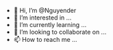 - 👋 Hi, I’m @Nguyender
- 👀 I’m interested in ...
- 🌱 I’m currently learning ...
- 💞️ I’m looking to collaborate on ...
- 📫 How to reach me ...

<!---
Nguyender/Nguyender is a ✨ special ✨ repository because its `README.md` (this file) appears on your GitHub profile.
You can click the Preview link to take a look at your changes.
--->
